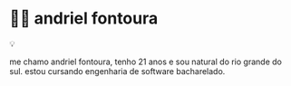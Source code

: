  # 👨‍💻 andriel fontoura
 💡


 me chamo andriel fontoura, tenho 21 anos e sou natural do rio grande do sul.
 estou cursando engenharia de software bacharelado. 
 
